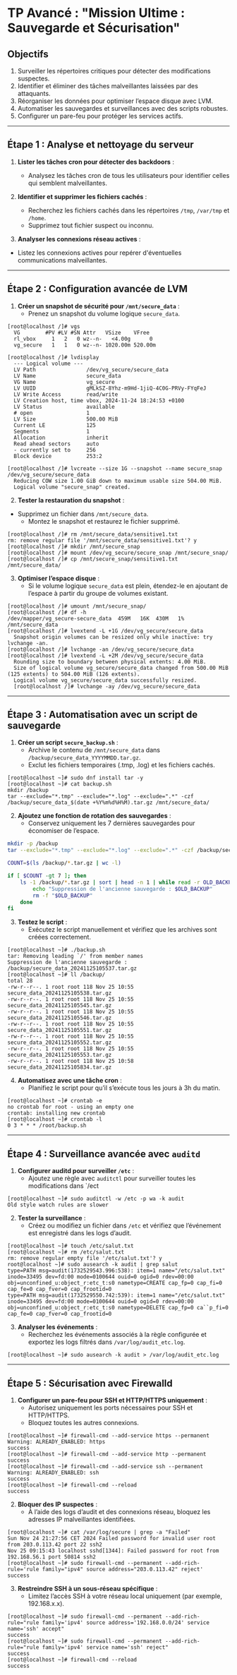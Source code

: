 # TP Avancé : "Mission Ultime : Sauvegarde et Sécurisation"


## Objectifs
1. Surveiller les répertoires critiques pour détecter des modifications suspectes.
2. Identifier et éliminer des tâches malveillantes laissées par des attaquants.
3. Réorganiser les données pour optimiser l’espace disque avec LVM.
4. Automatiser les sauvegardes et surveillances avec des scripts robustes.
5. Configurer un pare-feu pour protéger les services actifs.

---

## Étape 1 : Analyse et nettoyage du serveur

1. **Lister les tâches cron pour détecter des backdoors** :
   - Analysez les tâches cron de tous les utilisateurs pour identifier celles qui semblent malveillantes.

2. **Identifier et supprimer les fichiers cachés** :
   - Recherchez les fichiers cachés dans les répertoires `/tmp`, `/var/tmp` et `/home`.
   - Supprimez tout fichier suspect ou inconnu.

3. **Analyser les connexions réseau actives** :
- Listez les connexions actives pour repérer d'éventuelles communications malveillantes.



---

## Étape 2 : Configuration avancée de LVM

1. **Créer un snapshot de sécurité pour `/mnt/secure_data`** :
   - Prenez un snapshot du volume logique `secure_data`.
  
```bsh
[root@localhost /]# vgs
  VG        #PV #LV #SN Attr   VSize    VFree
  rl_vbox     1   2   0 wz--n-   <4.00g      0
  vg_secure   1   1   0 wz--n- 1020.00m 520.00m

[root@localhost /]# lvdisplay
  --- Logical volume ---
  LV Path                /dev/vg_secure/secure_data
  LV Name                secure_data
  VG Name                vg_secure
  LV UUID                gMLkSZ-8Yhz-m9Hd-1jiQ-4C0G-PRVy-FYqFeJ
  LV Write Access        read/write
  LV Creation host, time vbox, 2024-11-24 18:24:53 +0100
  LV Status              available
  # open                 1
  LV Size                500.00 MiB
  Current LE             125
  Segments               1
  Allocation             inherit
  Read ahead sectors     auto
  - currently set to     256
  Block device           253:2

[root@localhost /]# lvcreate --size 1G --snapshot --name secure_snap /dev/vg_secure/secure_data
  Reducing COW size 1.00 GiB down to maximum usable size 504.00 MiB.
  Logical volume "secure_snap" created.
  ```

2. **Tester la restauration du snapshot** :
- Supprimez un fichier dans `/mnt/secure_data`.
   - Montez le snapshot et restaurez le fichier supprimé.
   
```bsh
[root@localhost /]# rm /mnt/secure_data/sensitive1.txt
rm: remove regular file '/mnt/secure_data/sensitive1.txt'? y
[root@localhost /]# mkdir /mnt/secure_snap
[root@localhost /]# mount /dev/vg_secure/secure_snap /mnt/secure_snap/
[root@localhost /]# cp /mnt/secure_snap/sensitive1.txt /mnt/secure_data/
```

3. **Optimiser l’espace disque** :
   - Si le volume logique `secure_data` est plein, étendez-le en ajoutant de l’espace à partir du groupe de volumes existant.

```bsh
[root@localhost /]# umount /mnt/secure_snap/
[root@localhost /]# df -h
/dev/mapper/vg_secure-secure_data  459M   16K  430M   1% /mnt/secure_data
[root@localhost /]# lvextend -L +1G /dev/vg_secure/secure_data
  Snapshot origin volumes can be resized only while inactive: try lvchange -an.
[root@localhost /]# lvchange -an /dev/vg_secure/secure_data
[root@localhost /]# lvextend -L +2M /dev/vg_secure/secure_data
  Rounding size to boundary between physical extents: 4.00 MiB.
  Size of logical volume vg_secure/secure_data changed from 500.00 MiB (125 extents) to 504.00 MiB (126 extents).
  Logical volume vg_secure/secure_data successfully resized.
  [root@localhost /]# lvchange -ay /dev/vg_secure/secure_data
```
---

## Étape 3 : Automatisation avec un script de sauvegarde

1. **Créer un script `secure_backup.sh`** :
   - Archive le contenu de `/mnt/secure_data` dans `/backup/secure_data_YYYYMMDD.tar.gz`.
   - Exclut les fichiers temporaires (.tmp, .log) et les fichiers cachés.

```bsh
[root@localhost ~]# sudo dnf install tar -y
[root@localhost ~]# cat backup.sh
mkdir /backup
tar --exclude="*.tmp" --exclude="*.log" --exclude=".*" -czf /backup/secure_data_$(date +%Y%m%d%H%M).tar.gz /mnt/secure_data/
```

2. **Ajoutez une fonction de rotation des sauvegardes** :
   - Conservez uniquement les 7 dernières sauvegardes pour économiser de l’espace.
```bash
mkdir -p /backup
tar --exclude="*.tmp" --exclude="*.log" --exclude=".*" -czf /backup/secure_data_$(date +%Y%m%d%H%M%S).tar.gz /mnt/secure_data/

COUNT=$(ls /backup/*.tar.gz | wc -l)

if [ $COUNT -gt 7 ]; then
    ls -1 /backup/*.tar.gz | sort | head -n 1 | while read -r OLD_BACKUP; do
        echo "Suppression de l'ancienne sauvegarde : $OLD_BACKUP"
        rm -f "$OLD_BACKUP"
    done
fi
```

3. **Testez le script** :
   - Exécutez le script manuellement et vérifiez que les archives sont créées correctement.
```bsh
[root@localhost ~]# ./backup.sh
tar: Removing leading `/' from member names
Suppression de l'ancienne sauvegarde : /backup/secure_data_20241125105537.tar.gz
[root@localhost ~]# ll /backup/
total 28
-rw-r--r--. 1 root root 118 Nov 25 10:55 secure_data_20241125105538.tar.gz
-rw-r--r--. 1 root root 118 Nov 25 10:55 secure_data_20241125105545.tar.gz
-rw-r--r--. 1 root root 118 Nov 25 10:55 secure_data_20241125105546.tar.gz
-rw-r--r--. 1 root root 118 Nov 25 10:55 secure_data_20241125105551.tar.gz
-rw-r--r--. 1 root root 118 Nov 25 10:55 secure_data_20241125105552.tar.gz
-rw-r--r--. 1 root root 118 Nov 25 10:55 secure_data_20241125105553.tar.gz
-rw-r--r--. 1 root root 118 Nov 25 10:58 secure_data_20241125105834.tar.gz
```


4. **Automatisez avec une tâche cron** :
   - Planifiez le script pour qu’il s’exécute tous les jours à 3h du matin.
```bsh
[root@localhost ~]# crontab -e
no crontab for root - using an empty one
crontab: installing new crontab
[root@localhost ~]# crontab -l
0 3 * * * /root/backup.sh
```

---

## Étape 4 : Surveillance avancée avec `auditd`

1. **Configurer auditd pour surveiller `/etc`** :
   - Ajoutez une règle avec `auditctl` pour surveiller toutes les modifications dans `/ect
```bsh
[root@localhost ~]# sudo auditctl -w /etc -p wa -k audit
Old style watch rules are slower
```

2. **Tester la surveillance** :
   - Créez ou modifiez un fichier dans `/etc` et vérifiez que l’événement est enregistré dans les logs d’audit.
```bsh
[root@localhost ~]# touch /etc/salut.txt
[root@localhost ~]# rm /etc/salut.txt
rm: remove regular empty file '/etc/salut.txt'? y
root@localhost ~]# sudo ausearch -k audit | grep salut
type=PATH msg=audit(1732529543.996:538): item=1 name="/etc/salut.txt" inode=33495 dev=fd:00 mode=0100644 ouid=0 ogid=0 rdev=00:00 obj=unconfined_u:object_r:etc_t:s0 nametype=CREATE cap_fp=0 cap_fi=0 cap_fe=0 cap_fver=0 cap_frootid=0
type=PATH msg=audit(1732529550.742:539): item=1 name="/etc/salut.txt" inode=33495 dev=fd:00 mode=0100644 ouid=0 ogid=0 rdev=00:00 obj=unconfined_u:object_r:etc_t:s0 nametype=DELETE cap_fp=0 ca``p_fi=0 cap_fe=0 cap_fver=0 cap_frootid=0
```

3. **Analyser les événements** :
   - Recherchez les événements associés à la règle configurée et exportez les logs filtrés dans `/var/log/audit_etc.log`.

```bsh
[root@localhost ~]# sudo ausearch -k audit > /var/log/audit_etc.log
```
---

## Étape 5 : Sécurisation avec Firewalld

1. **Configurer un pare-feu pour SSH et HTTP/HTTPS uniquement** :
   - Autorisez uniquement les ports nécessaires pour SSH et HTTP/HTTPS.
   - Bloquez toutes les autres connexions.
```bsh
[root@localhost ~]# firewall-cmd --add-service https --permanent
Warning: ALREADY_ENABLED: https
success
[root@localhost ~]# firewall-cmd --add-service http --permanent
success
[root@localhost ~]# firewall-cmd --add-service ssh --permanent
Warning: ALREADY_ENABLED: ssh
success
[root@localhost ~]# firewall-cmd --reload
success
```

2. **Bloquer des IP suspectes** :
   - À l’aide des logs d’audit et des connexions réseau, bloquez les adresses IP malveillantes identifiées.
```bsh
[root@localhost ~]# cat /var/log/secure | grep -a "Failed"
Sun Nov 24 21:27:56 CET 2024 Failed password for invalid user root from 203.0.113.42 port 22 ssh2
Nov 25 09:15:43 localhost sshd[1344]: Failed password for root from 192.168.56.1 port 50814 ssh2
[root@localhost ~]# sudo firewall-cmd --permanent --add-rich-rule='rule family="ipv4" source address="203.0.113.42" reject'
success
``` 
3. **Restreindre SSH à un sous-réseau spécifique** :
   - Limitez l’accès SSH à votre réseau local uniquement (par exemple, 192.168.x.x).

```bsh
[root@localhost ~]# sudo firewall-cmd --permanent --add-rich-rule="rule family='ipv4' source address='192.168.0.0/24' service name='ssh' accept"
success
[root@localhost ~]# sudo firewall-cmd --permanent --add-rich-rule="rule family='ipv4' service name='ssh' reject"
success
[root@localhost ~]# firewall-cmd --reload
success
```
